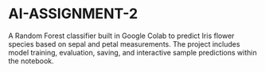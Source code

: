 # AI-ASSIGNMENT-2
A Random Forest classifier built in Google Colab to predict Iris flower species based on sepal and petal measurements. The project includes model training, evaluation, saving, and interactive sample predictions within the notebook.
